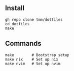 ## Install

```fish
gh repo clone tmm/dotfiles
cd dotfiles
make
```

## Commands

```fish
make        # Bootstrap setup
make nix    # Set up nix
make nvim   # Set up nvim
```

